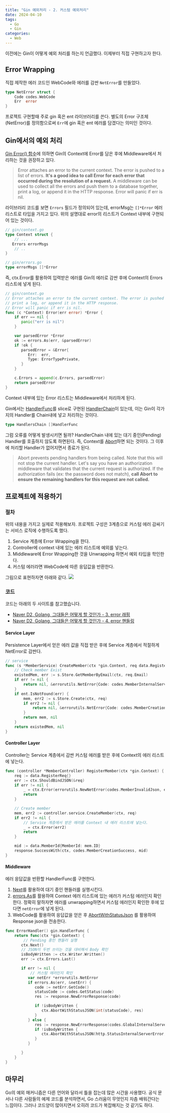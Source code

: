 ```yaml
---
title: "Gin 예외처리 - 2. 커스텀 예외처리"
date: 2024-04-10
tags:
  - Go
  - Gin
categories:
  - Web
---
```


이전에는 Gin이 어떻게 예외 처리를 하는지 언급했다. 이제부터 직접 구현하고자 한다.

## Error Wrapping

직접 제작한 에러 코드인 WebCode와 에러를 감싼 `NetError`를 만들었다.

```go
type NetError struct {
	Code codes.WebCode
	Err  error
}
```

프로젝트 구현할때 주로 gin 혹은 ent 라이브러리를 쓴다. 별도의 Error 구조체(NetError)를 정의함으로써 `Err`에 gin 혹은 ent 에러를 담겠다는 의미인 것이다.

## Gin에서의 예외 처리

[Gin Error() 함수](https://pkg.go.dev/github.com/gin-gonic/gin#Context.Error)에 의하면 Gin의 Context에 Error를 담은 후에 Middleware에서 처리하는 것을 권장하고 있다.

> Error attaches an error to the current context. The error is pushed to a list of errors. **It's a good idea to call Error for each error that occurred during the resolution of a request.** A middleware can be used to collect all the errors and push them to a database together, print a log, or append it in the HTTP response. Error will panic if err is nil.

라이브러리 코드를 보면 `Errors` 필드가 정의되어 있는데, errorMsg는 `[]*Error` 에러 리스트로 타입을 가지고 있다. 위의 설명대로 error의 리스트가 Context 내부에 구현되어 있는 것이다.

```go
// gin/context.go
type Context struct {
	// ...
   Errors errorMsgs
	// ..
}

// gin/errors.go
type errorMsgs []*Error
```

즉, ctx.Error를 활용하여 입력받은 에러를 Gin의 에러로 감싼 후에 Context의 Errors 리스트에 넣게 된다.

```go
// gin/context.go
// Error attaches an error to the current context. The error is pushed to a list of errors.// It's a good idea to call Error for each error that occurred during the resolution of a request.// A middleware can be used to collect all the errors and push them to a database together,
// print a log, or append it in the HTTP response.
// Error will panic if err is nil.
func (c *Context) Error(err error) *Error {
    if err == nil {
       panic("err is nil")
    }

    var parsedError *Error
    ok := errors.As(err, &parsedError)
    if !ok {
       parsedError = &Error{
          Err:  err,
          Type: ErrorTypePrivate,
       }
    }

    c.Errors = append(c.Errors, parsedError)
    return parsedError
}
```

Context 내부에 있는 Error 리스트는 Middleware에서 처리하게 된다.

Gin에서는 [HandlerFunc](https://pkg.go.dev/github.com/gin-gonic/gin#HandlerFunc)를 slice로 구현된 [HandlerChain](https://pkg.go.dev/github.com/gin-gonic/gin#HandlersChain)이 있는데, 이는 Gin이 각가지의 Handler를 Chain내에 넣고 처리하는 것이다.

```go
type HandlersChain []HandlerFunc
```

그럼 오류를 어떻게 발생시키면 될까? HandlerChain 내에 있는 대기 중인(Pending) Handler를 호출하지 않도록 하면된다. 즉, Context를 [Abort](https://pkg.go.dev/github.com/gin-gonic/gin#Context.Abort)하면 되는 것이다. 그 이후에 처리할 Handler가 없어지면서 종료가 된다.

> Abort prevents pending handlers from being called. Note that this will not stop the current handler. Let's say you have an authorization middleware that validates that the current request is authorized. If the authorization fails (ex: the password does not match), **call Abort to ensure the remaining handlers for this request are not called.**

## 프로젝트에 적용하기

### 절차

위의 내용을 가지고 실제로 적용해보자.
프로젝트 구성은 3계층으로 커스텀 에러 감싸기는 서비스 로직에 수행하도록 했다.

1. Service 계층에 Error Wrapping을 한다.
2. Controller에 context 내에 있는 에러 리스트에 예외를 넣는다.
3. Middleware에 Error Wrapping한 것을 Unwrapping 하면서 예외 타입을 학인한다.
4. 커스텀 에러라면 WebCode에 따른 응답값을 반환한다.

그림으로 표현하자면 아래와 같다.
![](image.png)

### 코드

코드는 아래의 두 사이트를 참고했습니다.

- [Naver D2, Golang, 그대들은 어떻게 할 것인가 - 3. error 래핑](https://d2.naver.com/helloworld/2690202)
- [Naver D2, Golang, 그대들은 어떻게 할 것인가 - 4. error 핸들링](https://d2.naver.com/helloworld/6507662)

#### Service Layer

Persistence Layer에서 얻은 에러 값을 직접 받은 후에 Service 계층에서 적절하게 NetError로 감싼다.

```go
// service
func (s *MemberService) CreateMember(ctx *gin.Context, req data.RegisterReq) (*ent.Member, *errorutils.NetError) {
	// Check member Exist
	existedMem, err := s.Store.GetMemberByEmail(ctx, req.Email)
	if err != nil {
		return nil, &errorutils.NetError{Code: codes.MemberInternalServerError, Err: err}
	}
	if ent.IsNotFound(err) {
		mem, err2 := s.Store.Create(ctx, req)
		if err2 != nil {
			return nil, &errorutils.NetError{Code: codes.MemberCreationError, Err: err2}
		}
		return mem, nil
	}
	return existedMem, nil
}
```

#### Controller Layer

Controller는 Service 계층에서 감싼 커스텀 에러를 받은 후에 Context의 에러 리스트에 넣는다.

```go
func (controller *MemberController) RegisterMember(ctx *gin.Context) {
	req := data.RegisterReq{}
	err := ctx.ShouldBindJSON(&req)
	if err != nil {
		_ = ctx.Error(errorutils.NewNetError(codes.MemberInvalidJson, err))
		return
	}

	// Create member
	mem, err2 := controller.service.CreateMember(ctx, req)
	if err2 != nil {
		// Service 계층에서 받은 에러를 Context 내 에러 리스트에 넣는다.
		_ = ctx.Error(err2)
		return
	}

	mid := data.MemberId{MemberId: mem.ID}
	response.SuccessWith(ctx, codes.MemberCreationSuccess, mid)
}

```

#### Middleware

에러 응답값을 반환할 HandlerFunc를 구현한다.

1. [Next](https://pkg.go.dev/github.com/gin-gonic/gin#Context.Next)를 활용하여 대기 중인 핸들러를 실행시킨다.
2. [errors.As](https://pkg.go.dev/errors#example-As)를 활용하여 Context 에러 리스트에 있는 에러가 커스텀 에러인지 확인한다. 정확히 말하자면 에러를 unwrapping하면서 커스텀 에러인지 확인한 후에 있다면 `netError`에 넣게 된다.
3. WebCode를 활용하여 응답값을 얻은 후 [AbortWithStatusJson](https://pkg.go.dev/github.com/gin-gonic/gin#Context.AbortWithStatusJSON) 를 활용하여 Response json을 전송한다.

```go
func ErrorHandler() gin.HandlerFunc {
    return func(ctx *gin.Context) {
		// Pending 중인 핸들러 실행
       ctx.Next()
       // JSON이 두번 쓰이는 것을 대비해서 Body 확인
       isBodyWritten := ctx.Writer.Written()
       err := ctx.Errors.Last()

       if err != nil {
	       // 커스텀 에러인지 확인
          var netErr *errorutils.NetError
          if errors.As(err, &netErr) {
             code := netErr.GetCode()
             statusCode := codes.GetStatus(code)
             res := response.NewErrorResponse(code)

             if !isBodyWritten {
                ctx.AbortWithStatusJSON(int(statusCode), res)
             }
          } else {
             res := response.NewErrorResponse(codes.GlobalInternalServerError)
             if !isBodyWritten {
                ctx.AbortWithStatusJSON(http.StatusInternalServerError, res)
             }
          }

       }
    }
}
```

## 마무리

Go의 예외 매커니즘은 다른 언어와 달라서 틀을 잡는데 많은 시간을 사용했다. 공식 문서나 다른 사람들의 예제 코드를 분석하면서, Go 스러움이 무엇인지 자츰 배워간다는 느낌이다. 그러나 코드양이 많아지면서 오히려 코드가 복잡해지는 것 같기도 하다.

